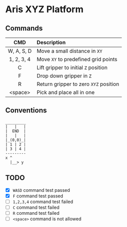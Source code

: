 # Aris XYZ Platform


## Commands

| CMD | Description |
|:-:|:-|
|W, A, S, D|Move a small distance in `XY`|
|1, 2, 3, 4|Move `XY` to predefined grid points|
|C|Lift gripper to initial `Z` position|
|F|Drop down gripper in `Z`|
|R|Return gripper to zero `XYZ` position|
|\<space\>|Pick and place all in one|

## Conventions

```
_________
|   |   |
|  END  |
|   |   |
|_(0,0)_|
| 1 | 2 |
| 3 | 4 |
---------
x ^
  |__> y

```

## TODO
- [x] `WASD` command test passed
- [x] `F` command test passed
- [ ] `1,2,3,4` command test failed
- [ ] `C` command test failed
- [ ] `R` command test failed
- [ ] `<space>` command is not allowed
